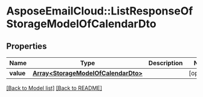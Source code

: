 # AsposeEmailCloud::ListResponseOfStorageModelOfCalendarDto
## Properties
Name | Type | Description | Notes
------------ | ------------- | ------------- | -------------
**value** | [**Array&lt;StorageModelOfCalendarDto&gt;**](StorageModelOfCalendarDto.md) |  | [optional] 



[[Back to Model list]](Models.md) [[Back to README]](README.md)



